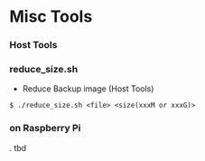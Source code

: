 Misc Tools
============================

### Host Tools


### reduce_size.sh
 - Reduce Backup image (Host Tools)
``` 
$ ./reduce_size.sh <file> <size(xxxM or xxxG)>
```

### on Raspberry Pi
. tbd
